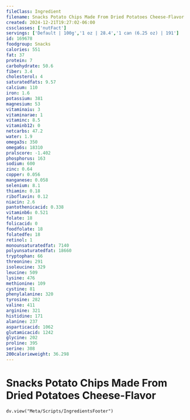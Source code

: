 ```yaml
---
fileClass: Ingredient
filename: Snacks Potato Chips Made From Dried Potatoes Cheese-Flavor
created: 2024-12-21T19:27:02-06:00
cssclasses: ['nutFact']
servings: ['Default | 100g','1 oz | 28.4','1 can (6.25 oz) | 191']
id: 169678
foodgroup: Snacks
calories: 551
fat: 37
protein: 7
carbohydrate: 50.6
fiber: 3.4
cholesterol: 4
saturatedfats: 9.57
calcium: 110
iron: 1.6
potassium: 381
magnesium: 53
vitaminaiu: 3
vitaminarae: 1
vitaminc: 8.5
vitaminb12: 0
netcarbs: 47.2
water: 1.9
omega3s: 350
omega6s: 18310
pralscore: -1.402
phosphorus: 163
sodium: 600
zinc: 0.64
copper: 0.056
manganese: 0.058
selenium: 8.1
thiamin: 0.18
riboflavin: 0.12
niacin: 2.6
pantothenicacid: 0.338
vitaminb6: 0.521
folate: 18
folicacid: 0
foodfolate: 18
folatedfe: 18
retinol: 1
monounsaturatedfat: 7140
polyunsaturatedfat: 18660
tryptophan: 66
threonine: 291
isoleucine: 329
leucine: 509
lysine: 476
methionine: 109
cystine: 81
phenylalanine: 320
tyrosine: 282
valine: 411
arginine: 321
histidine: 171
alanine: 237
asparticacid: 1062
glutamicacid: 1242
glycine: 202
proline: 395
serine: 308
200calorieweight: 36.298
---
```


# Snacks Potato Chips Made From Dried Potatoes Cheese-Flavor

```dataviewjs
dv.view("Meta/Scripts/IngredientsFooter")
```